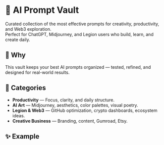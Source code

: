 # 🧠 AI Prompt Vault  

Curated collection of the most effective prompts for creativity, productivity, and Web3 exploration.  
Perfect for ChatGPT, Midjourney, and Legion users who build, learn, and create daily.  

## 🌸 Why
This vault keeps your best AI prompts organized — tested, refined, and designed for real-world results.  

## 🧰 Categories
- **Productivity** — Focus, clarity, and daily structure.  
- **AI Art** — Midjourney, aesthetics, color palettes, visual poetry.  
- **Legion & Web3** — GitHub optimization, crypto dashboards, ecosystem ideas.  
- **Creative Business** — Branding, content, Gumroad, Etsy.  

## ✨ Example
